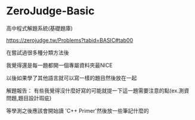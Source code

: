 # ZeroJudge-Basic
高中程式解題系統(基礎題庫)

https://zerojudge.tw/Problems?tabid=BASIC#tab00

在嘗試過很多種分類方法後

我覺得還是每一題都開一個專屬資料夾最NICE

以後如果學了其他語言就可以寫一樣的題目然後放在一起


解題報告： 有些我覺得沒什麼好寫的可能就提一下這一題需要注意的點(ex.測資問題,題目設計瑕疵)

等學測之後應該會開始讀 'C++ Primer'然後放一些筆記什麼的



